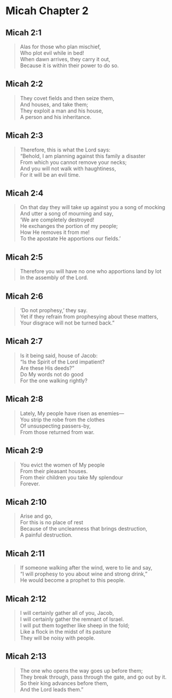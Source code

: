 # Micah Chapter 2

## Micah 2:1

> Alas for those who plan mischief,  
> Who plot evil while in bed!  
> When dawn arrives, they carry it out,  
> Because it is within their power to do so.

## Micah 2:2

> They covet fields and then seize them,  
> And houses, and take them;  
> They exploit a man and his house,  
> A person and his inheritance.

## Micah 2:3

> Therefore, this is what the Lord says:  
> “Behold, I am planning against this family a disaster  
> From which you cannot remove your necks;  
> And you will not walk with haughtiness,  
> For it will be an evil time.

## Micah 2:4

> On that day they will take up against you a song of mocking  
> And utter a song of mourning and say,  
> ‘We are completely destroyed!  
> He exchanges the portion of my people;  
> How He removes it from me!  
> To the apostate He apportions our fields.’

## Micah 2:5

> Therefore you will have no one who apportions land by lot  
> In the assembly of the Lord.

## Micah 2:6

> ‘Do not prophesy,’ they say.  
> Yet if they refrain from prophesying about these matters,  
> Your disgrace will not be turned back.”

## Micah 2:7

> Is it being said, house of Jacob:  
> “Is the Spirit of the Lord impatient?  
> Are these His deeds?”  
> Do My words not do good  
> For the one walking rightly?

## Micah 2:8

> Lately, My people have risen as enemies—  
> You strip the robe from the clothes  
> Of unsuspecting passers-by,  
> From those returned from war.

## Micah 2:9

> You evict the women of My people  
> From their pleasant houses.  
> From their children you take My splendour  
> Forever.

## Micah 2:10

> Arise and go,  
> For this is no place of rest  
> Because of the uncleanness that brings destruction,  
> A painful destruction.

## Micah 2:11

> If someone walking after the wind, were to lie and say,  
> “I will prophesy to you about wine and strong drink,”  
> He would become a prophet to this people.

## Micah 2:12

> I will certainly gather all of you, Jacob,  
> I will certainly gather the remnant of Israel.  
> I will put them together like sheep in the fold;  
> Like a flock in the midst of its pasture  
> They will be noisy with people.

## Micah 2:13

> The one who opens the way goes up before them;  
> They break through, pass through the gate, and go out by it.  
> So their king advances before them,  
> And the Lord leads them.”
